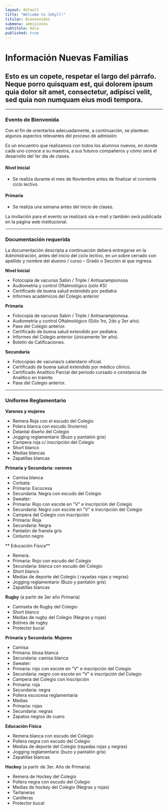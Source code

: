 ```yaml
---
layout: default
title: "Welcome to Jekyll!"
titular: Bienvenidos
submenu: admisiones
subtitulo: Hola
published: true
---
```


# Información Nuevas Familias

## Esto es un copete, respetar el largo del párrafo. Neque porro quisquam est, qui dolorem ipsum quia dolor sit amet, consectetur, adipisci velit, sed quia non numquam eius modi tempora.

---

### Evento de Bienvenida

Con el fin de orientarlos adecuadamente, a continuación, se plantean algunos aspectos relevantes del proceso de admisión:

Es un encuentro que realizamos con todos los alumnos nuevos, en donde cada uno conoce a su maestra, a sus futuros compañeros y cómo será el desarrollo del 1er día de clases. 
 
#### Nivel Inicial

- Se realiza durante el mes de Noviembre antes de finalizar el corriente ciclo lectivo.

#### Primaria

- Se realiza una semana antes del inicio de clases.
 
La invitación para el evento se realizará vía e-mail y también será publicada en la página web institucional. 

---

### Documentación requerida 

La documentación descripta a continuación deberá entregarse en la Administración, antes del inicio del ciclo lectivo, en un sobre cerrado con apellido y nombre del alumno / curso – Grado o Sección al que ingresa. 
 
**Nivel Inicial**

- Fotocopia de vacunas Sabin / Triple / Antisarampionosa 
- Audiometría y control Oftalmológico (sólo K5) 
- Certificado de buena salud extendido por pediatra 
- Informes académicos del Colegio anterior 
 
**Primaria**

- Fotocopia de vacunas Sabin / Triple / Antisarampionosa.
- Audiometría y control Oftalmológico (Sólo 1ro, 2do y 3er año).
- Pase del Colegio anterior.
- Certificado de buena salud extendido por pediatra.
- Informes del Colegio anterior (únicamente 1er año). 
- Boletín de Calificaciones.
 
**Secundaria**

- Fotocopias de vacunas/s calendario oficial.
- Certificado de buena salud extendido por médico clínico.
- Certificado Analítico Parcial del periodo cursado o constancia de Analítico en trámite.
- Pase del Colegio anterior.

---

### Uniforme Reglamentario

**Varones y mujeres** 
- Remera Roja con el escudo del Colegio 
- Polera blanca con escudo (Invierno)
- Delantal diseño del Colegio
- Jogging reglamentario (Buzo y pantalón gris)
- Campera roja c/ inscripción del Colegio
- Short blanco
- Medias blancas
- Zapatillas blancas

**Primaria y Secundaria: varones**
 
- Camisa blanca
- Corbata:
- Primaria: Escocesa
- Secundaria: Negra con escudo del Colegio
- Sweater:
- Primaria: Rojo con escote en "V" e inscripción del Colegio
- Secundaria: Negro con escote en "V" e inscripción del Colegio
- Campera del Colegio con Inscripción
- Primaria: Roja
- Secundaria: Negra
- Pantalón de franela gris
- Cinturón negro

** Educación Física**

- Remera. 
- Primaria: Rojo con escudo del Colegio
- Secundaria: blanca con escudo del Colegio
- Short blanco
- Medias de deporte del Colegio ( rayadas rojas y negras)
- Jogging reglamentario (Buzo y pantalón gris)
- Zapatillas blancas
 
**Rugby** (a partir de 3er año Primaria) 

- Camiseta de Rugby del Colegio 
- Short blanco
- Medias de rugby del Colegio (Negras y rojas) 
- Botines de rugby 
- Protector bucal

**Primaria y Secundaria: Mujeres**
 
- Camisa: 
- Primaria: blusa blanca 
- Secundaria: camisa blanca 
- Sweater: 
- Primaria: rojo con escote en "V" e inscripción del Colegio 
- Secundaria: negro con escote en "V" e inscripción del Colegio 
- Campera del Colegio con Inscripción 
- Primaria: roja
- Secundaria: negra 
- Pollera escocesa reglamentaria 
- Medias
- Primaria: rojas 
- Secundaria: negras 
- Zapatos negros de cuero 
 
**Educación Física**

- Remera blanca con escudo del Colegio 
- Pollera negra con escudo del Colegio 
- Medias de deporte del Colegio (rayadas rojas y negras) 
- Jogging reglamentario (buzo y pantalón gris) 
- Zapatillas blancas 

**Hockey** (a partir de 3er. Año de Primaria)

- Remera de Hockey del Colegio 
- Pollera negra con escudo del Colegio 
- Medias de hockey del Colegio (Negras y rojas) 
- Tartaneras 
- Canilleras 
- Protector bucal 

